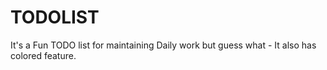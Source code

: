 # TODOLIST
It's a Fun TODO list for maintaining Daily work but guess what - It also has colored feature.
